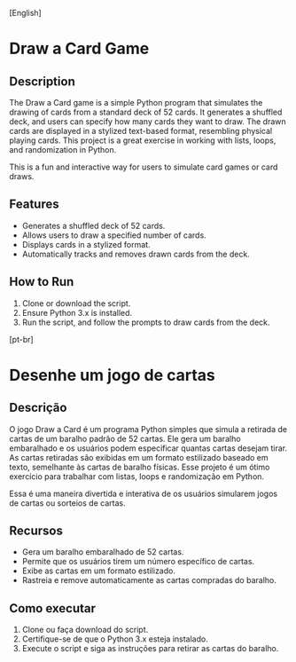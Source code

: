 [English]
# Draw a Card Game

## Description
The Draw a Card game is a simple Python program that simulates the drawing of cards from a standard deck of 52 cards. It generates a shuffled deck, and users can specify how many cards they want to draw. The drawn cards are displayed in a stylized text-based format, resembling physical playing cards. This project is a great exercise in working with lists, loops, and randomization in Python.

This is a fun and interactive way for users to simulate card games or card draws.

## Features
- Generates a shuffled deck of 52 cards.
- Allows users to draw a specified number of cards.
- Displays cards in a stylized format.
- Automatically tracks and removes drawn cards from the deck.

## How to Run
1. Clone or download the script.
2. Ensure Python 3.x is installed.
3. Run the script, and follow the prompts to draw cards from the deck.

[pt-br]
# Desenhe um jogo de cartas

## Descrição
O jogo Draw a Card é um programa Python simples que simula a retirada de cartas de um baralho padrão de 52 cartas. Ele gera um baralho embaralhado e os usuários podem especificar quantas cartas desejam tirar. As cartas retiradas são exibidas em um formato estilizado baseado em texto, semelhante às cartas de baralho físicas. Esse projeto é um ótimo exercício para trabalhar com listas, loops e randomização em Python.

Essa é uma maneira divertida e interativa de os usuários simularem jogos de cartas ou sorteios de cartas.

## Recursos
- Gera um baralho embaralhado de 52 cartas.
- Permite que os usuários tirem um número específico de cartas.
- Exibe as cartas em um formato estilizado.
- Rastreia e remove automaticamente as cartas compradas do baralho.

## Como executar
1. Clone ou faça download do script.
2. Certifique-se de que o Python 3.x esteja instalado.
3. Execute o script e siga as instruções para retirar as cartas do baralho.
